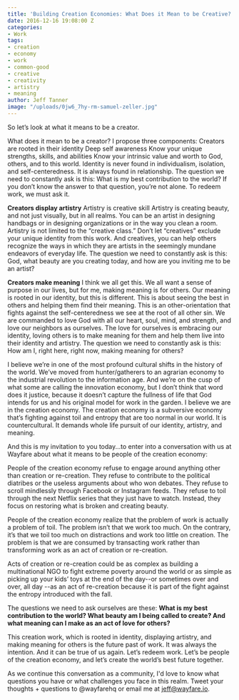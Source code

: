 ```yaml
---
title: 'Building Creation Economies: What Does it Mean to be Creative?'
date: 2016-12-16 19:08:00 Z
categories:
- Work
tags:
- creation
- economy
- work
- common-good
- creative
- creativity
- artistry
- meaning
author: Jeff Tanner
image: "/uploads/0jw6_7hy-rm-samuel-zeller.jpg"
---
```


So let’s look at what it means to be a creator.

What does it mean to be a creator? I propose three components:
Creators are rooted in their identity
Deep self awareness
Know your unique strengths, skills, and abilities
Know your intrinsic value and worth to God, others, and to this world.
Identity is never found in individualism, isolation, and self-centeredness. It is always found in relationship.
The question we need to constantly ask is this: What is my best contribution to the world? If you don’t know the answer to that question, you’re not alone. To redeem work, we must ask it.
<!-- more -->
**Creators display artistry**
Artistry is creative skill
Artistry is creating beauty, and not just visually, but in all realms. 
You can be an artist in designing handbags or in designing organizations or in the way you clean a room.
Artistry is not limited to the “creative class.” Don’t let “creatives” exclude your unique identity from this work.
And creatives, you can help others recognize the ways in which they are artists in the seemingly mundane endeavors of everyday life.
The question we need to constantly ask is this: God, what beauty are you creating today, and how are you inviting me to be an artist?

**Creators make meaning**
I think we all get this. We all want a sense of purpose in our lives, but for me, making meaning is for others. Our meaning is rooted in our identity, but this is different. This is about seeing the best in others and helping them find their meaning.
This is an other-orientation that fights against the self-centeredness we see at the root of all other sin. 
We are commanded to love God with all our heart, soul, mind, and strength, and love our neighbors as ourselves. The love for ourselves is embracing our identity, loving others is to make meaning for them and help them live into their identity and artistry. 
The question we need to constantly ask is this: How am I, right here, right now, making meaning for others?

I believe we’re in one of the most profound cultural shifts in the history of the world. We’ve moved from hunter/gatherers to an agrarian economy to the industrial revolution to the information age. And we’re on the cusp of what some are calling the innovation economy, but I don’t think that word does it justice, because it doesn’t capture the fullness of life that God intends for us and his original model for work in the garden. I believe we are in the creation economy. The creation economy is a subversive economy that’s fighting against toil and entropy that are too normal in our world. It is countercultural. It demands whole life pursuit of our identity, artistry, and meaning.

And this is my invitation to you today...to enter into a conversation with us at Wayfare about what it means to be people of the creation economy: 

People of the creation economy refuse to engage around anything other than creation or re-creation. They refuse to contribute to the political diatribes or the useless arguments about who won debates. They refuse to scroll mindlessly through Facebook or Instagram feeds. They refuse to toil through the next Netflix series that they just have to watch. Instead, they focus on restoring what is broken and creating beauty. 

People of the creation economy realize that the problem of work is actually a problem of toil. The problem isn’t that we work too much. On the contrary, it’s that we toil too much on distractions and work too little on creation. The problem is that we are consumed by transacting work rather than transforming work as an act of creation or re-creation. 

Acts of creation or re-creation could be as complex as building a multinational NGO to fight extreme poverty around the world or as simple as picking up your kids’ toys at the end of the day--or sometimes over and over, all day --as an act of re-creation because it is part of the fight against the entropy introduced with the fall.

The questions we need to ask ourselves are these: **What is my best contribution to the world? What beauty am I being called to create? And what meaning can I make as an act of love for others?**

This creation work, which is rooted in identity, displaying artistry, and making meaning for others is the future past of work. It was always the intention. And it can be true of us again. Let’s redeem work. Let’s be people of the creation economy, and let’s create the world’s best future together.

As we continue this conversation as a community, I'd love to know what questions you have or what challenges you face in this realm. Tweet your thoughts + questions to @wayfarehq or email me at jeff@wayfare.io. 
